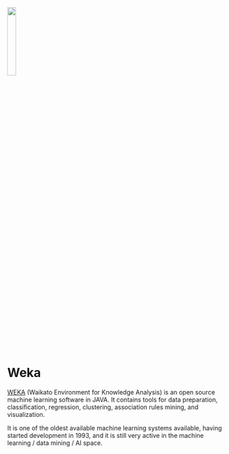 <img width="20%" height="20%" src="/taiao-docs/img/weka.png"> 

# Weka

[WEKA](https://www.cs.waikato.ac.nz/ml/weka/) (Waikato Environment for Knowledge Analysis) is an open source machine learning software in JAVA. It contains tools for data preparation, classification, regression, clustering, association rules mining, and visualization.

It is one of the oldest available machine learning systems available, having started development in 1993, and it is still very active in the machine learning / data mining / AI space.

